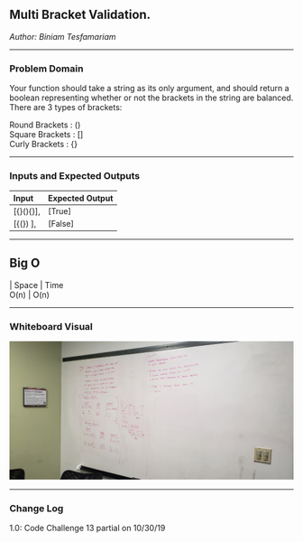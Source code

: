 ## Multi Bracket Validation. 
*Author: Biniam Tesfamariam*

---

### Problem Domain


Your function should take a string as its only argument, 
and should return a boolean representing whether or not the brackets 
in the string are balanced. There are 3 types of brackets:  

Round Brackets : ()  
Square Brackets : []  
Curly Brackets : {}  

---

### Inputs and Expected Outputs


| Input | Expected Output |
| :----------- | :----------- |
| [{}(){}],  | [True] |
| [{(})	],  | [False] |



---
## Big O
| Space  | Time  
O(n) | O(n)

---

### Whiteboard Visual
![Image 1](https://github.com/biniamsea2/data-structures-and-algorithms-401/blob/master/Assets/20191028_140139.jpg)


---

### Change Log
1.0: Code Challenge 13 partial on 10/30/19